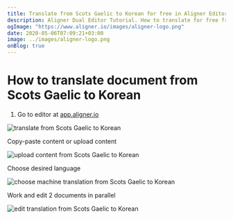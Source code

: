 ```yaml
---
title: Translate from Scots Gaelic to Korean for free in Aligner Editor
description: Aligner Dual Editor Tutorial. How to translate for free from Scots Gaelic to Korean. Aligner is multilingual document management platform. 
ogImage: "https://www.aligner.io/images/aligner-logo.png"
date: 2020-05-06T07:09:21+03:00
image: ../images/aligner-logo.png
onBlog: true
---
```


# How to translate document from Scots Gaelic to Korean

1. Go to editor at [app.aligner.io](https://app.aligner.io "Aligner App web page")

![translate from Scots Gaelic to Korean](../aligner-blank-editor.png "translate from Scots Gaelic to Korean")

Copy-paste content or upload content

![upload content from Scots Gaelic to Korean](../aligner-uploaded-document.png "upload content from Scots Gaelic to Korean")

Choose desired language

![choose machine translation from Scots Gaelic to Korean](../aligner-language-dropdown.png "choose machine translation from Scots Gaelic to Korean")

Work and edit 2 documents in parallel

![edit translation from Scots Gaelic to Korean](../aligner-double-sitded-editor.png "edit translation from Scots Gaelic to Korean")


